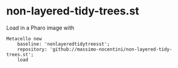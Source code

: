 # non-layered-tidy-trees.st

Load in a Pharo image with
```smalltalk
Metacello new
    baseline: 'nonlayeredtidytreesst';
    repository: 'github://massimo-nocentini/non-layered-tidy-trees.st';
    load
```
